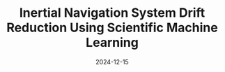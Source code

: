 ---
title: "Inertial Navigation System Drift Reduction Using Scientific Machine Learning"
collection: papers
category: manuscripts
permalink: /paper/2024-12-01-mit-thesis
excerpt: 'Master&apos;s thesis on reducing inertial navigation system drift using scientific machine learning.'
date: 2024-12-15
paperurl: '/files/MIT-McManus-Thesis.pdf'
citation: 'McManus, M. (2024). &quot;Inertial Navigation System Drift Reduction Using Scientific Machine Learning.&quot;'
--- 